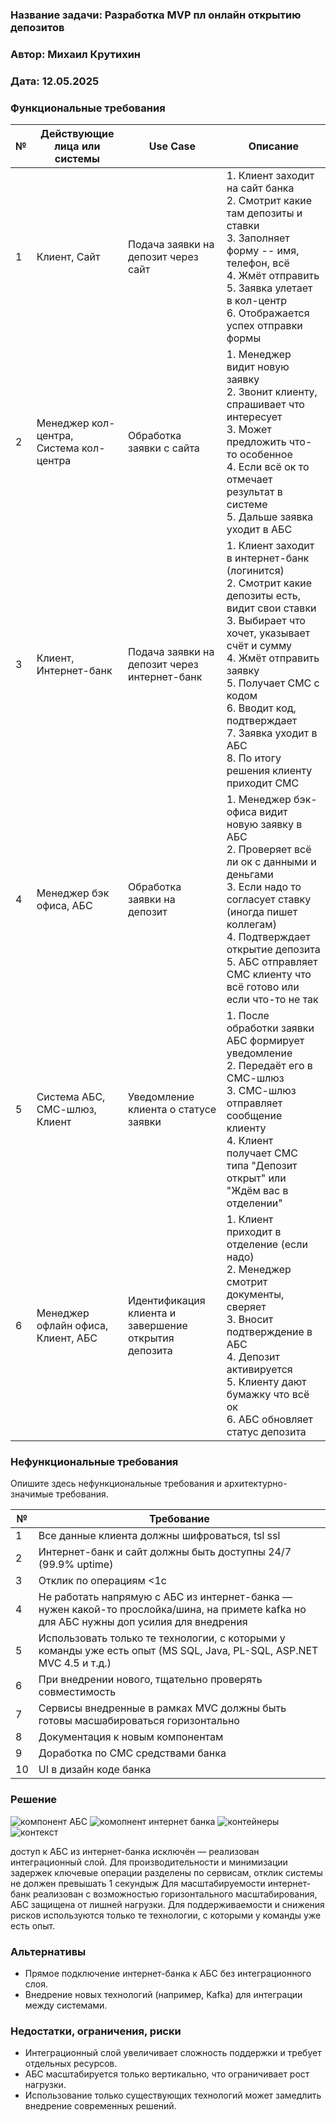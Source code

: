 ### <a name="_b7urdng99y53"></a>**Название задачи: Разработка MVP пл онлайн открытию депозитов**

### <a name="_hjk0fkfyohdk"></a>**Автор: Михаил Крутихин**

### <a name="_uanumrh8zrui"></a>**Дата: 12.05.2025**

### <a name="_3bfxc9a45514"></a>**Функциональные требования**

| №   | Действующие лица или системы            | Use Case                                             | Описание                                                                                                                                                                                                                                                                                                          |
| --- | --------------------------------------- | ---------------------------------------------------- | ----------------------------------------------------------------------------------------------------------------------------------------------------------------------------------------------------------------------------------------------------------------------------------------------------------------- |
| 1   | Клиент, Сайт                            | Подача заявки на депозит через сайт                  | 1. Клиент заходит на сайт банка<br>2. Смотрит какие там депозиты и ставки<br>3. Заполняет форму -- имя, телефон,  всё<br>4. Жмёт отправить<br>5. Заявка улетает в кол-центр<br>6. Отображается успех отправки формы                                                                                               |
| 2   | Менеджер кол-центра, Система кол-центра | Обработка заявки с сайта                             | 1. Менеджер видит новую заявку<br>2. Звонит клиенту, спрашивает что интересует<br>3. Может предложить что-то особенное<br>4. Если всё ок то отмечает результат в системе<br>5. Дальше заявка уходит в АБС                                                                                                         |
| 3   | Клиент, Интернет-банк                   | Подача заявки на депозит через интернет-банк         | 1. Клиент заходит в интернет-банк (логинится)<br>2. Смотрит какие депозиты есть, видит свои ставки<br>3. Выбирает что хочет, указывает счёт и сумму<br>4. Жмёт отправить заявку<br>5. Получает СМС с кодом<br>6. Вводит код, подтверждает<br>7. Заявка уходит в АБС <br> 8. По итогу решения клиенту приходит СМС |
| 4   | Менеджер бэк офиса, АБС                 | Обработка заявки на депозит                          | 1. Менеджер бэк-офиса видит новую заявку в АБС<br>2. Проверяет всё ли ок с данными и деньгами<br>3. Если надо то согласует ставку (иногда пишет коллегам)<br>4. Подтверждает открытие депозита<br>5. АБС отправляет СМС клиенту что всё готово или если что-то не так                                             |
| 5   | Система АБС, СМС-шлюз, Клиент           | Уведомление клиента о статусе заявки                 | 1. После обработки заявки АБС формирует уведомление<br>2. Передаёт его в СМС-шлюз<br>3. СМС-шлюз отправляет сообщение клиенту<br>4. Клиент получает СМС типа "Депозит открыт" или "Ждём вас в отделении"                                                                                                          |
| 6   | Менеджер офлайн офиса, Клиент, АБС      | Идентификация клиента и завершение открытия депозита | 1. Клиент приходит в отделение (если надо)<br>2. Менеджер смотрит документы, сверяет<br>3. Вносит подтверждение в АБС<br>4. Депозит активируется<br>5. Клиенту дают бумажку что всё ок<br>6. АБС обновляет статус депозита                                                                                        |

### <a name="_u8xz25hbrgql"></a>**Нефункциональные требования**

Опишите здесь нефункциональные требования и архитектурно-значимые требования.

  

| **№** | **Требование**                                                                                                                           |
| ----- | ---------------------------------------------------------------------------------------------------------------------------------------- |
| 1     | Все данные клиента должны шифроваться, tsl ssl                                                                                           |
| 2     | Интернет-банк и сайт должны быть доступны 24/7  (99.9% uptime)                                                                           |
| 3     | Отклик по операциям <1c                                                                                                                  |
| 4     | Не работать напрямую с АБС из интернет-банка — нужен какой-то прослойка/шина, на примете kafka но для АБС нужны доп усилия для внедрения |
| 5     | Использовать только те технологии, с которыми у команды уже есть опыт (MS SQL, Java, PL-SQL, ASP.NET MVC 4.5 и т.д.)                     |
| 6     | При внедрении нового, тщательно проверять совместимость                                                                                  |
| 7     | Сервисы внедренные в рамках MVC должны быть готовы масшабироваться горизонтально                                                         |
| 8     | Документация к новым компонентам                                                                                                         |
| 9     | Доработка по СМС средствами банка                                                                                                        |
| 10    | UI в дизайн коде банка                                                                                                                   |

### <a name="_qmphm5d6rvi3"></a>**Решение**

![компонент АБС](c4/structurizr-ABS-Components.png)
![комопнент интернет банка](c4/structurizr-IBank-Components.png)
![контейнеры](c4/structurizr-Containers.png)
![контекст](c4/structurizr-Context.png)
  

доступ к АБС из интернет-банка исключён — реализован интеграционный слой.
Для производительности и минимизации задержек ключевые операции разделены по сервисам, отклик системы не должен превышать 1 секундыж
Для масштабируемости интернет-банк реализован с возможностью горизонтального масштабирования, АБС защищена от лишней нагрузки.
Для поддерживаемости и снижения рисков используются только те технологии, с которыми у команды уже есть опыт.

### <a name="_bjrr7veeh80c"></a>**Альтернативы**


- Прямое подключение интернет-банка к АБС без интеграционного слоя.
- Внедрение новых технологий (например, Kafka) для интеграции между системами.

### Недостатки, ограничения, риски

- Интеграционный слой увеличивает сложность поддержки и требует отдельных ресурсов.
- АБС масштабируется только вертикально, что ограничивает рост нагрузки.
- Использование только существующих технологий может замедлить внедрение современных решений.